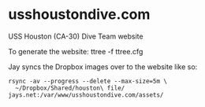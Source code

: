 usshoustondive.com
==================

USS Houston (CA-30) Dive Team website

To generate the website:
  ttree -f ttree.cfg

Jay syncs the Dropbox images over to the website like so:

    rsync -av --progress --delete --max-size=5m \
      ~/Dropbox/Shared/houston\ file/ jays.net:/var/www/usshoustondive.com/assets/

